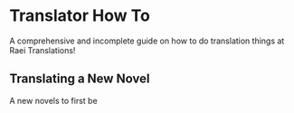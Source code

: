 # Translator How To

A comprehensive and incomplete guide on how to do translation things at Raei Translations!

## Translating a New Novel

A new novels to first be 
